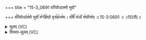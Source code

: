 +++
title = "15-3_0691 वरिवोधातमो भुवो"

+++
व꣣रिवोधा꣡त꣢मो भुवो꣣ म꣡ꣳहि꣢ष्ठो वृत्र꣣ह꣡न्त꣢मः। प꣢र्षि꣣ रा꣡धो꣢ म꣣घो꣡ना꣢म् ॥ 15-3:0691 ॥ ॥15(पौ)॥

<details><summary>मूलम् (VC)</summary>

व꣣रिवोधा꣡त꣢मो भुवो꣣ म꣡ꣳहि꣢ष्ठो वृत्र꣣ह꣡न्त꣢मः । प꣢र्षि꣣ रा꣡धो꣢ म꣣घो꣡ना꣢म् ॥६९१॥
</details>

<details><summary>विस्वर-मूलम् (VC)</summary>

वरिवोधातमो भुवो मꣳहिष्ठो वृत्रहन्तमः । पर्षि राधो मघोनाम् ॥६९१॥
</details>
